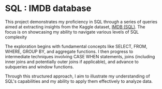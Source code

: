 # SQL : IMDB database

This project demonstrates my proficiency in SQL through a series of queries aimed at extracting insights from the Kaggle dataset, [IMDB (SQL)](https://www.kaggle.com/datasets/luizpaulodeoliveira/imdb-project-sql). The focus is on showcasing my ability to navigate various levels of SQL complexity

The exploration begins with fundamental concepts like SELECT, FROM, WHERE, GROUP BY, and aggregate functions. I then progress to intermediate techniques involving CASE WHEN statements, joins (including inner joins and potentially outer joins if applicable), and advance to subqueries and window functions.

Through this structured approach, I aim to illustrate my understanding of SQL's capabilities and my ability to apply them effectively to analyze data.

